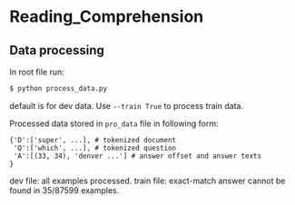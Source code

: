 # Reading_Comprehension
## Data processing
In root file run:
```bash
$ python process_data.py
```
default is for dev data. Use `--train True` to process train data.

Processed data stored in `pro_data` file in following form:
```
{'D':['super', ...], # tokenized document
 'Q':['which', ...], # tokenized question
 'A':[(33, 34), 'denver ...'] # answer offset and answer texts
}
```

dev file: all examples processed.
train file: exact-match answer cannot be found in 35/87599 examples.

